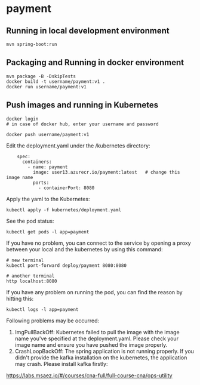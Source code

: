 # payment

## Running in local development environment

```
mvn spring-boot:run
```

## Packaging and Running in docker environment

```
mvn package -B -DskipTests
docker build -t username/payment:v1 .
docker run username/payment:v1
```

## Push images and running in Kubernetes

```
docker login 
# in case of docker hub, enter your username and password

docker push username/payment:v1
```

Edit the deployment.yaml under the /kubernetes directory:
```
    spec:
      containers:
        - name: payment
          image: user13.azurecr.io/payment:latest   # change this image name
          ports:
            - containerPort: 8080

```

Apply the yaml to the Kubernetes:
```
kubectl apply -f kubernetes/deployment.yaml
```

See the pod status:
```
kubectl get pods -l app=payment
```

If you have no problem, you can connect to the service by opening a proxy between your local and the kubernetes by using this command:
```
# new terminal
kubectl port-forward deploy/payment 8080:8080

# another terminal
http localhost:8080
```

If you have any problem on running the pod, you can find the reason by hitting this:
```
kubectl logs -l app=payment
```

Following problems may be occurred:

1. ImgPullBackOff:  Kubernetes failed to pull the image with the image name you've specified at the deployment.yaml. Please check your image name and ensure you have pushed the image properly.
1. CrashLoopBackOff: The spring application is not running properly. If you didn't provide the kafka installation on the kubernetes, the application may crash. Please install kafka firstly:

https://labs.msaez.io/#/courses/cna-full/full-course-cna/ops-utility

